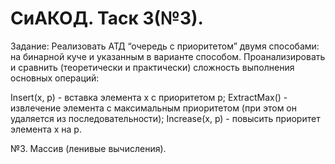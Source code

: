 # СиАКОД. Таск 3(№3).

Задание: Реализовать АТД “очередь с приоритетом” двумя способами: на бинарной куче и указанным в варианте способом. Проанализировать и сравнить (теоретически и практически) сложность выполнения основных операций:

Insert(x, p) - вставка элемента x с приоритетом p;
ExtractMax() - извлечение элемента с максимальным приоритетом (при этом он удаляется из последовательности);
Increase(x, p) - повысить приоритет элемента x на p.

№3. Массив (ленивые вычисления).
